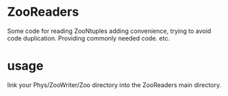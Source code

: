ZooReaders
==========

Some code for reading ZooNtuples adding convenience, trying to avoid code
duplication. Providing commonly needed code. etc.

usage
=====

link your Phys/ZooWriter/Zoo directory into the ZooReaders main directory.
